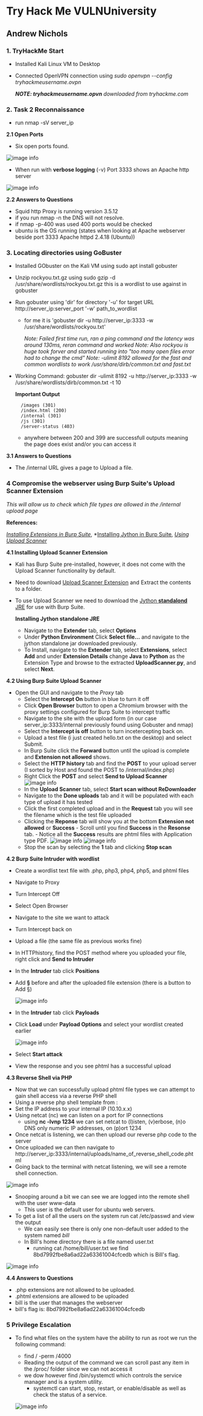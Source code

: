 # Try Hack Me VULNUniversity
## Andrew Nichols


### 1. TryHackMe Start
- Installed Kali Linux VM to Desktop
- Connected OpenVPN connection using *sudo openvpn --config tryhackmeusername.ovpn* 
	
	***NOTE: tryhackmeusername.opvn** downloaded from tryhackme.com*


### 2. Task 2 Reconnaissance
- run nmap -sV server_ip 

**2.1 Open Ports**
	
- Six open ports found.

![image info](./Images/t2_nmap_output.png)

- When run with **verbose logging** (-v) Port 3333 shows an Apache http server

![image info](./Images/t2_nmap_verboseoutput.png)

**2.2 Answers to Questions**

- Squid http Proxy is running version 3.5.12
- if you run nmap -n the DNS will not resolve.
- if nmap -p-400 was used 400 ports would be checked
- ubuntu is the OS running (states when looking at Apache webserver beside port 3333 Apache httpd 2.4.18 (Ubuntu))


### 3. Locating directories using GoBuster

- Installed GObuster on the Kali VM using sudo apt install gobuster
- Unzip rockyou.txt.gz using sudo gzip -d /usr/share/wordlists/rockyou.txt.gz this is a wordlist to use against in gobuster
- Run gobuster using 'dir' for directory '-u' for target URL http://server_ip:server_port '-w' path_to_wordlist
	- for me it is 'gobuster dir -u http://server_ip:3333 -w /usr/share/wordlists/rockyou.txt'
		
		*Note: Failed first time run, ran a ping command and the latency was around 130ms, reran command and worked*
		*Note: Also rockyou is huge took forver and started running into "too many open files error had to change the cmd"*
		*Note: -ulimit 8192 allowed for the fast and common wordlists to work /usr/share/dirb/common.txt and fast.txt*

- Working Command:  gobuster dir -ulimit 8192 -u http://server_ip:3333 -w /usr/share/wordlists/dirb/common.txt -t 10
		
	**Important Output**
		
		/images (301)
		/index.html (200)
		/internal (301)
		/js (301)
		/server-status (403)
	
	- anywhere between 200 and 399 are successfull outputs meaning the page does exist and/or you can access it

**3.1 Answers to Questions**
- The /internal URL gives a page to Upload a file. 

### 4 Compromise the webserver using Burp Suite's Upload Scanner Extension

*This will allow us to check which file types are allowed in the /internal upload page*

**References:** 

*[Installing Extensions in Burp Suite](https://portswigger.net/support/how-to-install-an-extension-in-burp-suite)*, 
*[Installing Jython in Burp Suite](https://gracefulsecurity.com/burp-suite-extensions-installing-jython-and-adding-an-extension/),
*[Using Upload Scanner](https://www.modzero.com/share/uploadscanner/UploadScanner_101_Basics.mp4)*

**4.1 Installing Upload Scanner Extension**
	
- Kali has Burp Suite pre-installed, however, it does not come with the Upload Scanner functionality by default.

- Need to download [Upload Scanner Extension](https://portswigger.net/bappstore/b2244cbb6953442cb3c82fa0a0d908fa "Upload Scanner") and Extract the contents to a folder.
- To use Upload Scanner we need to download the [Jython **standalond** JRE](https://www.jython.org/download "Jython Download Page") for use with Burp Suite.

	**Installing Jython standalone JRE**

	- Navigate to the **Extender** tab, select  **Options**
	- Under **Python Environment** Click **Select file...** and navigate to the jython standalone jar downloaded previously.
	- To Install, navigate to the **Extender** tab, select **Extensions**, select **Add** and under **Extension Details** change **Java** to **Python** as the Extension Type and browse to the extracted **UploadScanner.py**, and select **Next**.

**4.2 Using Burp Suite Upload Scanner**
	
- Open the GUI and navigate to the *Proxy* tab
	- Select the **Intercept On** button in blue to turn it off
	- Click **Open Browser** button to open a Chromium browser with the proxy settings configured for Burp Suite to intercept traffic
	- Navigate to the site with the upload form (in our case server_ip:3333/internal previously found using Gobuster and nmap)
	- Select the **Intercept is off** button to turn incetercepting back on.
	- Upload a test file (i just created hello.txt on the desktop) and select Submit.
	- In Burp Suite click the **Forward** button until the upload is complete and **Extension not allowed** shows.
	- Select the **HTTP history** tab and find the **POST** to your upload server (I sorted by Host and found the POST to /internal/index.php)
	- Right Click the **POST** and select **Send to Upload Scanner**
![image info](./Images/burp_history_post.png)
	- In the **Upload Scanner** tab, select **Start scan without ReDownloader**
	- Navigate to the **Done uploads** tab and it will be populated with each type of upload it has tested
	- Click the first completed upload and in the **Request** tab you will see the filename which is the test file uploaded
	- Clicking the **Reponse** tab will show you at the bottom **Extension not allowed** or **Success**
			- Scroll until you find **Success** in the **Resonse** tab.
			- Notice all the **Success** results are phtml files with Application type PDF.
![image info](./Images/burp_success_request.png)
![image info](./Images/burp_success_response.png)
	- Stop the scan by selecting the **1** tab and clicking **Stop scan**

**4.2 Burp Suite Intruder with wordlist**

- Create a wordlist text file with .php, php3, php4, php5, and phtml files
- Navigate to Proxy
- Turn Intercept Off
- Select Open Browser
- Navigate to the site we want to attack
- Turn Intercept back on
- Upload a file (the same file as previous works fine)
- In HTTPhistory, find the POST method where you uploaded your file, right click and **Send to Intruder**
- In the **Intruder** tab click **Positions**
- Add **§** before and after the uploaded file extension (there is a button to Add §)

	![image info](./Images/burp_payload_position.png)

- In the **Intruder** tab click **Payloads**
- Click **Load** under **Payload Options** and select your wordlist created earlier

	![image info](./Images/burp_wordlist_added.png)

- Select **Start attack**
- View the response and you see phtml has a successful upload

**4.3 Reverse Shell via PHP**

- Now that we can successfully upload phtml file types we can attempt to gain shell access via a reverse PHP shell
- Using a reverse php shell template from :
- Set the IP address to your internal IP (10.10.x.x)
- Using netcat (nc) we can listen on a port for IP connections 
	- using **nc -lvnp 1234** we can set netcat to (l)isten, (v)erbose, (n)o DNS only numeric IP addresses, on (p)ort 1234
- Once netcat is listening, we can then upload our reverse php code to the server
- Once uploaded we can then navigate to http://server_ip:3333/internal/uploads/name_of_reverse_shell_code.phtml
- Going back to the terminal with netcat listening, we will see a remote shell connection.

![image info](./Images/netcat_remote_shell.png)

- Snooping around a bit we can see we are logged into the remote shell with the user www-data 
	- This user is the default user for ubuntu web servers.
- To get a list of all the users on the system run cat /etc/passwd and view the output
	- We can easily see there is only one non-default user added to the system named *bill*
	- In Bill's home directory there is a file named user.txt
		- running cat /home/bill/user.txt we find 8bd7992fbe8a6ad22a63361004cfcedb which is Bill's flag.

![image info](./Images/netcat_users.png)


**4.4 Answers to Questions** 

- .php extensions are not allowed to be uploaded.
- .phtml extensions are allowed to be uploaded
- bill is the user that manages the webserver
- bill's flag is: 8bd7992fbe8a6ad22a63361004cfcedb

### 5 Privilege Escalation

- To find what files on the system have the ability to run as root we run the following command:
	- find / -perm /4000
	- Reading the output of the command we can scroll past any item in the /proc/ folder since we can not access it
	- we dow however find /bin/systemctl which controls the service manager and is a system utility.
		- systemctl can start, stop, restart, or enable/disable as well as check the status of a service. 

	![image info](./Images/systemctl.png)